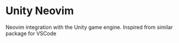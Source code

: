 # Unity Neovim

Neovim integration with the Unity game engine. Inspired from similar package for
VSCode

